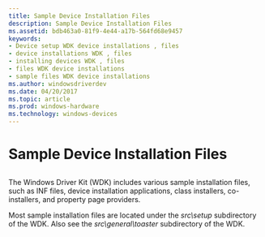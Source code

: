 ```yaml
---
title: Sample Device Installation Files
description: Sample Device Installation Files
ms.assetid: bdb463a0-81f9-4e44-a17b-564fd68e9457
keywords:
- Device setup WDK device installations , files
- device installations WDK , files
- installing devices WDK , files
- files WDK device installations
- sample files WDK device installations
ms.author: windowsdriverdev
ms.date: 04/20/2017
ms.topic: article
ms.prod: windows-hardware
ms.technology: windows-devices
---
```


# Sample Device Installation Files


## <a href="" id="ddk-sample-device-installation-files-dg"></a>


The Windows Driver Kit (WDK) includes various sample installation files, such as INF files, device installation applications, class installers, co-installers, and property page providers.

Most sample installation files are located under the *src\\setup* subdirectory of the WDK. Also see the *src\\general\\toaster* subdirectory of the WDK.

 

 





